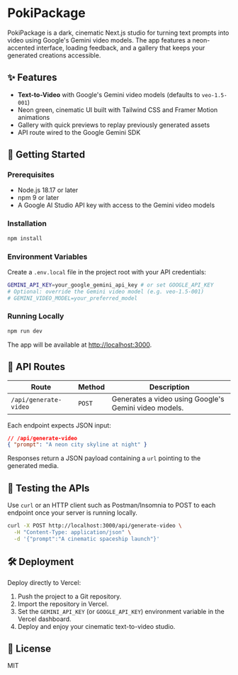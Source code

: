# PokiPackage

PokiPackage is a dark, cinematic Next.js studio for turning text prompts into video using Google's Gemini video models. The app features a neon-accented interface, loading feedback, and a gallery that keeps your generated creations accessible.

## ✨ Features
- **Text-to-Video** with Google's Gemini video models (defaults to `veo-1.5-001`)
- Neon green, cinematic UI built with Tailwind CSS and Framer Motion animations
- Gallery with quick previews to replay previously generated assets
- API route wired to the Google Gemini SDK

## 🚀 Getting Started

### Prerequisites
- Node.js 18.17 or later
- npm 9 or later
- A Google AI Studio API key with access to the Gemini video models

### Installation
```bash
npm install
```

### Environment Variables
Create a `.env.local` file in the project root with your API credentials:

```bash
GEMINI_API_KEY=your_google_gemini_api_key # or set GOOGLE_API_KEY
# Optional: override the Gemini video model (e.g. veo-1.5-001)
# GEMINI_VIDEO_MODEL=your_preferred_model
```

### Running Locally
```bash
npm run dev
```
The app will be available at [http://localhost:3000](http://localhost:3000).

## 📡 API Routes

| Route | Method | Description |
|-------|--------|-------------|
| `/api/generate-video` | `POST` | Generates a video using Google's Gemini video models. |

Each endpoint expects JSON input:

```json
// /api/generate-video
{ "prompt": "A neon city skyline at night" }
```

Responses return a JSON payload containing a `url` pointing to the generated media.

## 🧪 Testing the APIs
Use `curl` or an HTTP client such as Postman/Insomnia to POST to each endpoint once your server is running locally.

```bash
curl -X POST http://localhost:3000/api/generate-video \
  -H "Content-Type: application/json" \
  -d '{"prompt":"A cinematic spaceship launch"}'
```

## 🛠 Deployment
Deploy directly to Vercel:
1. Push the project to a Git repository.
2. Import the repository in Vercel.
3. Set the `GEMINI_API_KEY` (or `GOOGLE_API_KEY`) environment variable in the Vercel dashboard.
4. Deploy and enjoy your cinematic text-to-video studio.

## 📄 License
MIT
